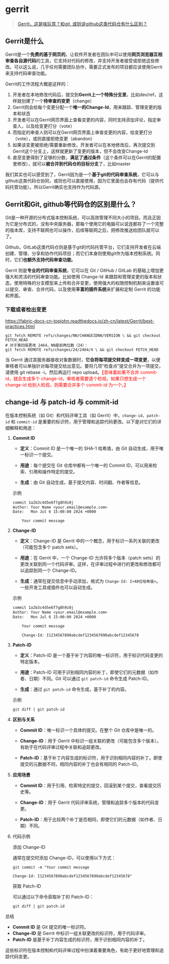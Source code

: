 # gerrit

> [Gerrit，这是啥玩意？和git, 或则说github这类代码仓有什么区别？](https://bbs.huaweicloud.com/blogs/408361)

## Gerrit是什么

Gerrit是一个**免费的基于网页的**，让软件开发者在团队中可以使用**网页浏览器互相审查各自源代码**的工具，它支持对代码的修改，并支持开发者接受或拒绝这些修改。可以这么说，几乎任何需要团队协作，需要正式发布的项目都应该使用Gerrit来支持代码审查功能。

Gerrit的工作流程大概是这样的：

1. 开发者在本地修改代码后，提交到**Gerrit上一个特殊分支里**，比如dev/ref，这样就创建了一个**待审查的变更**（change）
2. Gerrit则会给每个变更分配一个**唯一的Change-Id**，用来跟踪、管理变更的版本和状态
3. 开发者可以在Gerrit网页界面上查看变更的内容，同时支持添加评论，指定审查人，以及给变更打分（vote）
4. 而指定的审查人则可以在Gerrit网页界面上审查变更的内容，给变更打分（vote），或则直接拒绝变更（abandon）
5. 如果该变更被拒绝/需要重新修改，开发者可以在本地修改后，再次提交到Gerrit这个分支上，这样就更新了变更的版本，但不会改变Change-Id
6. 直至变更得到了足够的分数，**满足了通过条件**（这个条件可以在Gerrit的配置里修改），就可以**被合并到代码仓的目标分支**了，比如master

我们其实也可以感受到了，Gerrit因为是一个**基于git的代码审查系统**，它可以与github这类代码仓协同，或则也可以直接使用，因为它里面也会存有代码（提供代码托管功能）。所以Gerrit确实也支持作为代码源。

## Gerrit和Git, github等代码仓的区别是什么？

Git是一种开源的分布式版本控制系统，可以高效管理不同大小的项目。而且正因为它是分布式的，没有中央服务器，那每个使用它的电脑可以说连都存了一个完整的版本库，支持不联网也可以操作，后续等联网之后，把修改推送给团队就可以了。

Github，GitLab这类代码仓则是基于git的代码托管平台，它们支持开发者在云端创建、管理、分享和协作代码项目；而它们本身则使用git作为版本控制系统。同时，它们**也额外支持代码审查功能**。

Gerrit 则是**专业的代码审查系统**，它可以在 Git / GitHub / GitLab 的基础上增加更强大和灵活的代码审查功能。比如使用 Change-Id 来跟踪和管理变更的版本和状态，使用特殊的分支模型来上传和合并变更，使用强大的权限控制机制来设置谁可以提交、审查、合并代码，以及使用**丰富的插件系统**来扩展和定制 Gerrit 的功能和界面。



### 下载或者检出变更

<https://fabric-docs-cn-topjohn.readthedocs.io/zh-cn/latest/Gerrit/best-practices.html>

```shell
git fetch REMOTE refs/changes/NN/CHANGEIDNN/VERSION \ && git checkout FETCH_HEAD
# 对于第四版更改 2464，NN是前两位数（24）：
git fetch REMOTE refs/changes/24/2464/4 \ && git checkout FETCH_HEAD
```



当 Gerrit 通过其服务器接收对象数据时，**它会将每项提交转变成一项变更**，以便审核者可以单独针对每项提交给出意见。要将几项“检查点”提交合并为一项提交，请使用 git rebase -i，然后再运行 repo upload。<font color=red>【意味着如果不合并 commit-id，就会生成多个 change-id，审核者需要逐个检视。如果只想生成一个 change-id 给别人检视，则需要合并多个 commit-id 为一个。】</font>



## change-id 与 patch-id 与 commit-id

在版本控制系统（如 Git）和代码评审工具（如 Gerrit）中，`change-id`、`patch-id` 和 `commit-id` 是重要的标识符，用于管理和追踪代码更改。以下是对它们的详细解释和用途：

1. **Commit ID**

   - **定义**：Commit ID 是一个唯一的 SHA-1 哈希值，由 Git 自动生成，用于唯一标识一个提交。

   - **用途**：每个提交在 Git 仓库中都有一个唯一的 Commit ID，可以用来检索、引用和操作特定的提交。

   - **生成**：由 Git 自动生成，基于提交内容、时间戳、作者等信息。

   示例

   ```txt
   commit 1a2b3c4d5e6f7g8h9i0j
   Author: Your Name <your.email@example.com>
   Date:   Mon Jul 6 15:00:00 2024 +0000
   
       Your commit message
   ```

2. **Change-ID**

   - **定义**：Change-ID 是 Gerrit 中的一个概念，用于标识一系列关联的更改（可能包含多个 patch sets）。

   - **用途**：在 Gerrit 中，一个 Change-ID 允许将多个版本（patch sets）的更改关联到同一个代码评审。这样，在评审过程中进行的更改和修改都可以追踪到同一个 Change-ID。

   - **生成**：通常在提交信息中手动添加，格式为 `Change-Id: I<40位哈希值>`。一些开发工具或插件也可以自动生成。

   示例

   ```txt
   commit 1a2b3c4d5e6f7g8h9i0j
   Author: Your Name <your.email@example.com>
   Date:   Mon Jul 6 15:00:00 2024 +0000
   
       Your commit message
   
       Change-Id: I1234567890abcdef1234567890abcdef12345678
   ```

3. **Patch-ID**

   - **定义**：Patch-ID 是一个基于补丁内容的唯一标识符，用于标识代码变更的特定版本。

   - **用途**：Patch-ID 可用于识别相同内容的补丁，即使它们的元数据（如作者、日期）不同。Git 可以通过 `git patch-id` 命令生成 Patch-ID。

   - **生成**：通过 `git patch-id` 命令生成，基于补丁的内容。

   示例

   ```shell
   git diff | git patch-id
   ```

4. **区别与关系**

   - **Commit ID**：唯一标识一个具体的提交。在整个 Git 仓库中是唯一的。

   - **Change-ID**：用于 Gerrit 中标识一组关联的更改（可能包含多个版本）。有助于在代码评审过程中关联和追踪更改。

   - **Patch-ID**：基于补丁内容生成的标识符，用于识别相同内容的补丁。即使提交的元数据不同，相同内容的补丁也会有相同的 Patch-ID。

5. **应用场景**

   - **Commit ID**：用于引用、检索特定的提交，回滚到某个提交，查看提交历史等。

   - **Change-ID**：用于 Gerrit 代码评审系统，管理和追踪多个版本的代码变更。

   - **Patch-ID**：用于比较两个补丁是否相同，即使它们的元数据（如作者、日期）不同。

6. 代码示例

   添加 Change-ID

   通常在提交时添加 Change-ID，可以使用以下方式：

   ```shell
   git commit -m "Your commit message
   
   Change-Id: I1234567890abcdef1234567890abcdef12345678"
   ```

   获取 Patch-ID

   可以通过以下命令获取补丁的 Patch-ID：

   ```shell
   git diff | git patch-id
   ```

总结

- **Commit ID** 是 Git 提交的唯一标识符。
- **Change-ID** 是 Gerrit 中标识一组关联更改的标识符，用于代码评审。
- **Patch-ID** 是基于补丁内容生成的标识符，用于识别相同内容的补丁。

这些标识符在版本控制和代码评审过程中扮演着重要角色，有助于更好地管理和追踪代码变更。

